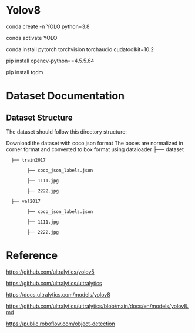 # Yolov8

conda create -n YOLO python=3.8

conda activate YOLO

conda install pytorch torchvision torchaudio cudatoolkit=10.2

pip install opencv-python==4.5.5.64

pip install tqdm

# Dataset Documentation

## Dataset Structure

The dataset should follow this directory structure:


Download the dataset with coco json format
The boxes are normalized in corner format and converted to box format using dataloader
├── dataset

      ├── train2017
      
            ├── coco_json_labels.json
      
            ├── 1111.jpg
            
            ├── 2222.jpg
      
      ├── val2017
      
            ├── coco_json_labels.json
            
            ├── 1111.jpg
            
            ├── 2222.jpg


# Reference
https://github.com/ultralytics/yolov5

https://github.com/ultralytics/ultralytics

https://docs.ultralytics.com/models/yolov8

https://github.com/ultralytics/ultralytics/blob/main/docs/en/models/yolov8.md

https://public.roboflow.com/object-detection
